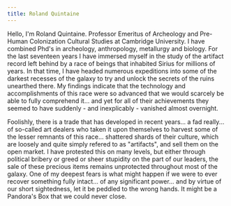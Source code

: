 ```yaml
---
title: Roland Quintaine
---
```


Hello, I'm Roland Quintaine. Professor Emeritus of Archeology and Pre-Human Colonization Cultural Studies at Cambridge University. I have combined Phd's in archeology, anthropology, metallurgy and biology.  For the last seventeen years I have immersed myself in the study of the artifact record left behind by a race of beings that inhabited Sirius for millions of years. In that time, I have headed numerous expeditions into some of the darkest recesses of the galaxy to try and unlock the secrets of the ruins unearthed there. My findings indicate that the technology and accomplishments of this race were so advanced that we would scarcely be able to fully comprehend it... and yet for all of their achievements they seemed to have suddenly - and inexplicably - vanished almost overnight.

Foolishly, there is a trade that has developed in recent years... a fad really... of so-called art dealers who taken it upon themselves to harvest some of the lesser remnants of this race... shattered shards of their culture, which are loosely and quite simply refered to as "artifacts", and sell them on the open market. I have protested this on many levels, but either through political bribery or greed or sheer stupidity on the part of our leaders, the sale of these precious items remains unprotected throughout most of the galaxy. One of my deepest fears is what might happen if we were to ever recover something fully intact... of any significant power... and by virtue of our short sightedness, let it be peddled to the wrong hands.  It might be a Pandora's Box that we could never close.
